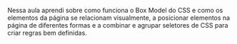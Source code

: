 Nessa aula aprendi sobre como funciona o Box Model do CSS e como os elementos da página se relacionam visualmente, a posicionar elementos na página de diferentes formas e a combinar e agrupar seletores de CSS para criar regras bem definidas.